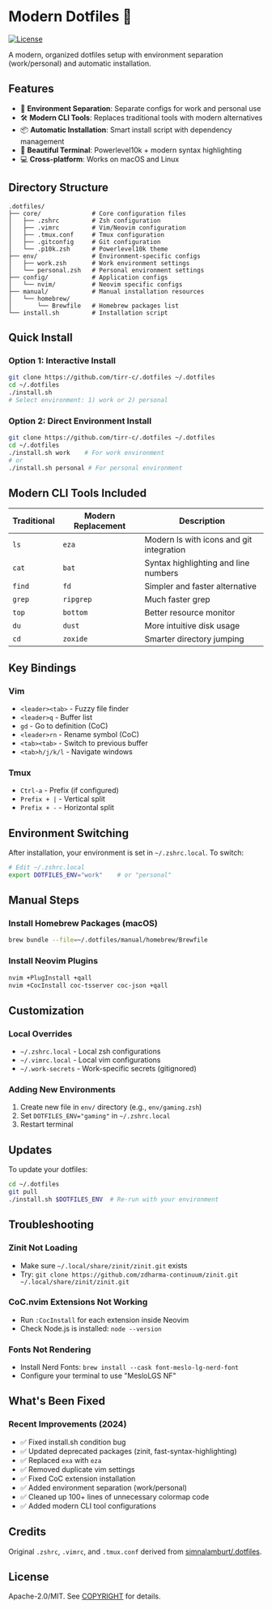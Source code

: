 # Modern Dotfiles 🚀

[![License](https://img.shields.io/badge/license-Apache%202.0%2FMIT-blue.svg)](COPYRIGHT)

A modern, organized dotfiles setup with environment separation (work/personal) and automatic installation.

## Features

- 🎯 **Environment Separation**: Separate configs for work and personal use
- 🛠️ **Modern CLI Tools**: Replaces traditional tools with modern alternatives
- 📦 **Automatic Installation**: Smart install script with dependency management
- 🎨 **Beautiful Terminal**: Powerlevel10k + modern syntax highlighting
- 💻 **Cross-platform**: Works on macOS and Linux

## Directory Structure

```
.dotfiles/
├── core/              # Core configuration files
│   ├── .zshrc         # Zsh configuration
│   ├── .vimrc         # Vim/Neovim configuration
│   ├── .tmux.conf     # Tmux configuration
│   ├── .gitconfig     # Git configuration
│   └── .p10k.zsh      # Powerlevel10k theme
├── env/               # Environment-specific configs
│   ├── work.zsh       # Work environment settings
│   └── personal.zsh   # Personal environment settings
├── config/            # Application configs
│   └── nvim/          # Neovim specific configs
├── manual/            # Manual installation resources
│   └── homebrew/
│       └── Brewfile   # Homebrew packages list
└── install.sh         # Installation script
```

## Quick Install

### Option 1: Interactive Install
```bash
git clone https://github.com/tirr-c/.dotfiles ~/.dotfiles
cd ~/.dotfiles
./install.sh
# Select environment: 1) work or 2) personal
```

### Option 2: Direct Environment Install
```bash
git clone https://github.com/tirr-c/.dotfiles ~/.dotfiles
cd ~/.dotfiles
./install.sh work    # For work environment
# or
./install.sh personal # For personal environment
```

## Modern CLI Tools Included

| Traditional | Modern Replacement | Description |
|------------|-------------------|-------------|
| `ls` | `eza` | Modern ls with icons and git integration |
| `cat` | `bat` | Syntax highlighting and line numbers |
| `find` | `fd` | Simpler and faster alternative |
| `grep` | `ripgrep` | Much faster grep |
| `top` | `bottom` | Better resource monitor |
| `du` | `dust` | More intuitive disk usage |
| `cd` | `zoxide` | Smarter directory jumping |

## Key Bindings

### Vim
- `<leader><tab>` - Fuzzy file finder
- `<leader>q` - Buffer list
- `gd` - Go to definition (CoC)
- `<leader>rn` - Rename symbol (CoC)
- `<tab><tab>` - Switch to previous buffer
- `<tab>h/j/k/l` - Navigate windows

### Tmux
- `Ctrl-a` - Prefix (if configured)
- `Prefix + |` - Vertical split
- `Prefix + -` - Horizontal split

## Environment Switching

After installation, your environment is set in `~/.zshrc.local`. To switch:

```bash
# Edit ~/.zshrc.local
export DOTFILES_ENV="work"    # or "personal"
```

## Manual Steps

### Install Homebrew Packages (macOS)
```bash
brew bundle --file=~/.dotfiles/manual/homebrew/Brewfile
```

### Install Neovim Plugins
```bash
nvim +PlugInstall +qall
nvim +CocInstall coc-tsserver coc-json +qall
```

## Customization

### Local Overrides
- `~/.zshrc.local` - Local zsh configurations
- `~/.vimrc.local` - Local vim configurations
- `~/.work-secrets` - Work-specific secrets (gitignored)

### Adding New Environments
1. Create new file in `env/` directory (e.g., `env/gaming.zsh`)
2. Set `DOTFILES_ENV="gaming"` in `~/.zshrc.local`
3. Restart terminal

## Updates

To update your dotfiles:
```bash
cd ~/.dotfiles
git pull
./install.sh $DOTFILES_ENV  # Re-run with your environment
```

## Troubleshooting

### Zinit Not Loading
- Make sure `~/.local/share/zinit/zinit.git` exists
- Try: `git clone https://github.com/zdharma-continuum/zinit.git ~/.local/share/zinit/zinit.git`

### CoC.nvim Extensions Not Working
- Run `:CocInstall` for each extension inside Neovim
- Check Node.js is installed: `node --version`

### Fonts Not Rendering
- Install Nerd Fonts: `brew install --cask font-meslo-lg-nerd-font`
- Configure your terminal to use "MesloLGS NF"

## What's Been Fixed

### Recent Improvements (2024)
- ✅ Fixed install.sh condition bug
- ✅ Updated deprecated packages (zinit, fast-syntax-highlighting)
- ✅ Replaced `exa` with `eza`
- ✅ Removed duplicate vim settings
- ✅ Fixed CoC extension installation
- ✅ Added environment separation (work/personal)
- ✅ Cleaned up 100+ lines of unnecessary colormap code
- ✅ Added modern CLI tool configurations

## Credits

Original `.zshrc`, `.vimrc`, and `.tmux.conf` derived from [simnalamburt/.dotfiles](https://github.com/simnalamburt/.dotfiles).

## License

Apache-2.0/MIT. See [COPYRIGHT](COPYRIGHT) for details.